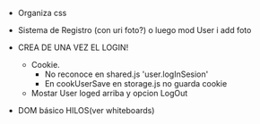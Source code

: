 - Organiza css
- Sistema de Registro (con uri foto?) o luego mod User i add foto
- CREA DE UNA VEZ EL LOGIN!
    - Cookie.
      * No reconoce en shared.js 'user.logInSesion'
      * En cookUserSave en storage.js no guarda cookie
    - Mostar User loged arriba y opcion LogOut

- DOM básico HILOS(ver whiteboards) 
